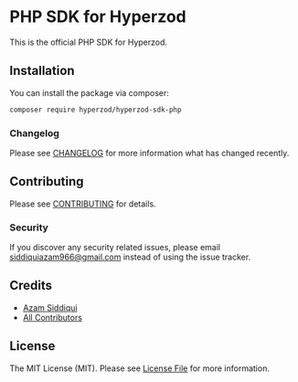 # PHP SDK for Hyperzod

This is the official PHP SDK for Hyperzod.

## Installation

You can install the package via composer:

```bash
composer require hyperzod/hyperzod-sdk-php
```

### Changelog

Please see [CHANGELOG](CHANGELOG.md) for more information what has changed recently.

## Contributing

Please see [CONTRIBUTING](CONTRIBUTING.md) for details.

### Security

If you discover any security related issues, please email siddiquiazam966@gmail.com instead of using the issue tracker.

## Credits

-   [Azam Siddiqui](https://github.com/siddiquiazam)
-   [All Contributors](../../contributors)

## License

The MIT License (MIT). Please see [License File](LICENSE.md) for more information.
